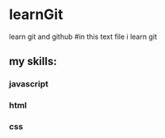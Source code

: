 # learnGit
learn git and github 
#in this text file i learn git 
## my skills:
### javascript
### html
### css
